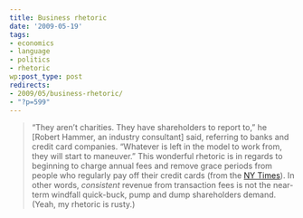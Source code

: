 ```yaml
---
title: Business rhetoric
date: '2009-05-19'
tags:
- economics
- language
- politics
- rhetoric
wp:post_type: post
redirects:
- 2009/05/business-rhetoric/
- "?p=599"
---
```


> “They aren’t charities. They have shareholders to report to,” he [Robert Hammer, an industry consultant] said, referring to banks and credit card companies. “Whatever is left in the model to work from, they will start to maneuver.”
This wonderful rhetoric is in regards to beginning to charge annual fees and remove grace periods from people who regularly pay off their credit cards (from the [NY Times](http://www.nytimes.com/2009/05/19/business/19credit.html?_r=1&pagewanted=all)). In other words, _consistent_ revenue from transaction fees is not the near-term windfall quick-buck, pump and dump shareholders demand. (Yeah, my rhetoric is rusty.)
